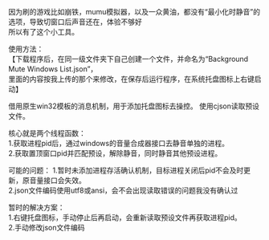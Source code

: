 因为刷的游戏比如崩铁，mumu模拟器，以及一众黄油，都没有“最小化时静音”的选项，导致切窗口后声音还在，体验不够好  
所以有了这个小工具。

使用方法：  
【下载程序后，在同一级文件夹下自己创建一个文件，并命名为“Background Mute Windows List.json”，  
里面的内容按我上传的那个来修改，在保存后运行程序，在系统托盘图标上右键启动】

借用原生win32模板的消息机制，用于添加托盘图标去操控。
使用cjson读取预设文件。

核心就是两个线程函数：  
1.获取进程pid后，通过windows的音量合成器接口去静音单独的进程。  
2.获取置顶窗口pid并匹配预设，解除静音，同时静音其他预设进程。

可能的问题：
1.暂时未添加进程存活确认机制，目标进程关闭后pid不会及时更新，原音量接口会失效。  
2.json文件编码使用utf8或ansi，会不会出现读取错误的问题我没有确认过

暂时的解决方案：  
1.右键托盘图标，手动停止后再启动，会重新读取预设文件再获取进程pid。  
2.手动修改json文件编码
